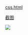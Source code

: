 [css.html](https://github.com/Ruifeng-Wu/InTW/blob/master/CSS.html)

[截图](https://github.com/Ruifeng-Wu/InTW/blob/master/css.png)


![](https://s3.cn-north-1.amazonaws.com.cn/tws-upload/images/1550503164775-e78cf47f-3bfe-4ac9-9492-81b5c1b5f8c8.png)